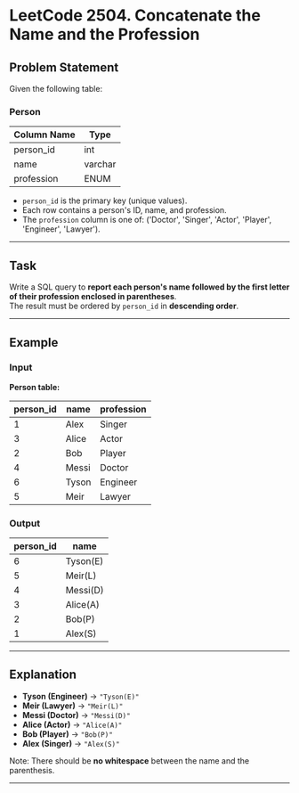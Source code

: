 # LeetCode 2504. Concatenate the Name and the Profession

## Problem Statement

Given the following table:

### Person

| Column Name | Type    |
|-------------|---------|
| person_id   | int     |
| name        | varchar |
| profession  | ENUM    |

- `person_id` is the primary key (unique values).
- Each row contains a person's ID, name, and profession.
- The `profession` column is one of: ('Doctor', 'Singer', 'Actor', 'Player', 'Engineer', 'Lawyer').

---

## Task

Write a SQL query to **report each person's name followed by the first letter of their profession enclosed in parentheses**.  
The result must be ordered by `person_id` in **descending order**.

---

## Example

### Input

**Person table:**

| person_id | name  | profession |
|-----------|-------|------------|
| 1         | Alex  | Singer     |
| 3         | Alice | Actor      |
| 2         | Bob   | Player     |
| 4         | Messi | Doctor     |
| 6         | Tyson | Engineer   |
| 5         | Meir  | Lawyer     |

### Output

| person_id | name     |
|-----------|----------|
| 6         | Tyson(E) |
| 5         | Meir(L)  |
| 4         | Messi(D) |
| 3         | Alice(A) |
| 2         | Bob(P)   |
| 1         | Alex(S)  |

---

## Explanation

- **Tyson (Engineer)** → `"Tyson(E)"`
- **Meir (Lawyer)** → `"Meir(L)"`
- **Messi (Doctor)** → `"Messi(D)"`
- **Alice (Actor)** → `"Alice(A)"`
- **Bob (Player)** → `"Bob(P)"`
- **Alex (Singer)** → `"Alex(S)"`

Note: There should be **no whitespace** between the name and the parenthesis.

---